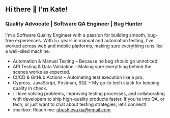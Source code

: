 
## Hi there 👋 I'm Kate!
<h3 class=“heading-element” dir=“auto”> Quality Advocate | Software QA Engineer | Bug Hunter </h3>
<p dir=“auto”>I'm a Software Quality Engineer with a passion for building smooth, bug-free experiences. With 5+ years in manual and automation testing, I’ve worked across web and mobile platforms, making sure everything runs like a well-oiled machine.</p>
<ul dir=“auto”>
<li>Automation & Manual Testing – Because no bug should go unnoticed!</li>
<li>API Testing & Data Validation – Making sure everything behind the scenes works as expected.</li>
<li>CI/CD & GitHub Actions – Automating test execution like a pro.</li>
<li>Cypress, JavaScript, Postman, SQL – My go-to tech stack for keeping quality in check.</li>
<li>: I love solving problems, improving testing processes, and collaborating with developers to ship high-quality products faster. If you're into QA, or tech, or just want to chat about testing strategies, let’s connect!</li>
<li>:mailbox: Reach me: <a href=“mailto:ka.serafymova@gmail.com”>ubushieva.qa@gmail.com</a></li>
</ul>
<!--
**Katie51/Katie51** is a ✨ _special_ ✨ repository because its `README.md` (this file) appears on your GitHub profile.



🔹 What I do best:

Automation & Manual Testing – Because no bug should go unnoticed!
API Testing & Data Validation – Making sure everything behind the scenes works as expected.
CI/CD & GitHub Actions – Automating test execution like a pro.
Cypress, JavaScript, Postman, SQL – My go-to tech stack for keeping quality in check.
💡 I love solving problems, improving testing processes, and collaborating with developers to ship high-quality products faster. If you're into QA, tech, or just want to chat about testing strategies, let’s connect! 🚀
-->
